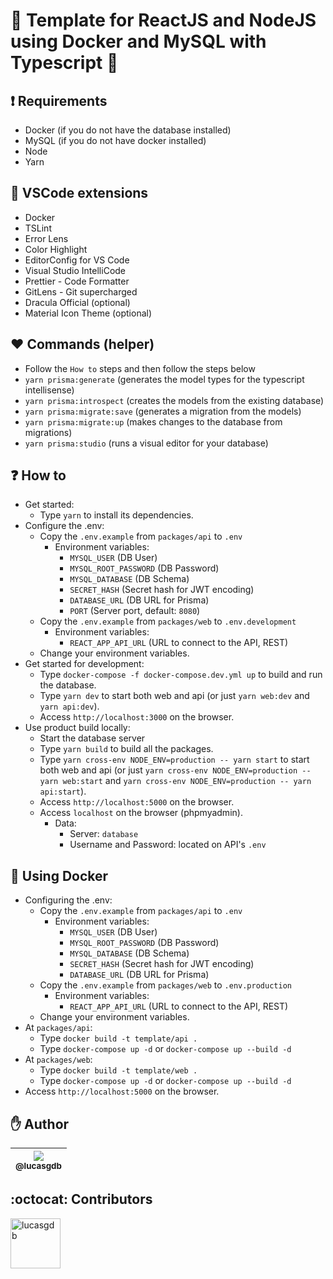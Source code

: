 # :rocket: Template for ReactJS and NodeJS using Docker and MySQL with Typescript :blue_heart:

## :exclamation: Requirements

-  Docker (if you do not have the database installed)
-  MySQL (if you do not have docker installed)
-  Node
-  Yarn

## :blue_heart: VSCode extensions

-  Docker
-  TSLint
-  Error Lens
-  Color Highlight
-  EditorConfig for VS Code
-  Visual Studio IntelliCode
-  Prettier - Code Formatter
-  GitLens - Git supercharged
-  Dracula Official (optional)
-  Material Icon Theme (optional)

## :heart: Commands (helper)

-  Follow the `How to` steps and then follow the steps below
-  `yarn prisma:generate` (generates the model types for the typescript intellisense)
-  `yarn prisma:introspect` (creates the models from the existing database)
-  `yarn prisma:migrate:save` (generates a migration from the models)
-  `yarn prisma:migrate:up` (makes changes to the database from migrations)
-  `yarn prisma:studio` (runs a visual editor for your database)

## :question: How to

-  Get started:
   -  Type `yarn` to install its dependencies.
-  Configure the .env:
   -  Copy the `.env.example` from `packages/api` to `.env`
      -  Environment variables:
         -  `MYSQL_USER` (DB User)
         -  `MYSQL_ROOT_PASSWORD` (DB Password)
         -  `MYSQL_DATABASE` (DB Schema)
         -  `SECRET_HASH` (Secret hash for JWT encoding)
         -  `DATABASE_URL` (DB URL for Prisma)
         -  `PORT` (Server port, default: `8080`)
   -  Copy the `.env.example` from `packages/web` to `.env.development`
      -  Environment variables:
         -  `REACT_APP_API_URL` (URL to connect to the API, REST)
   -  Change your environment variables.
-  Get started for development:
   -  Type `docker-compose -f docker-compose.dev.yml up` to build and run the database.
   -  Type `yarn dev` to start both web and api (or just `yarn web:dev` and `yarn api:dev`).
   -  Access `http://localhost:3000` on the browser.
-  Use product build locally:
   -  Start the database server
   -  Type `yarn build` to build all the packages.
   -  Type `yarn cross-env NODE_ENV=production -- yarn start` to start both web and api (or just `yarn cross-env NODE_ENV=production -- yarn web:start` and `yarn cross-env NODE_ENV=production -- yarn api:start`).
   -  Access `http://localhost:5000` on the browser.
   -  Access `localhost` on the browser (phpmyadmin).
      -  Data:
         -  Server: `database`
         -  Username and Password: located on API's `.env`

## :whale: Using Docker

-  Configuring the .env:
   -  Copy the `.env.example` from `packages/api` to `.env`
      -  Environment variables:
         -  `MYSQL_USER` (DB User)
         -  `MYSQL_ROOT_PASSWORD` (DB Password)
         -  `MYSQL_DATABASE` (DB Schema)
         -  `SECRET_HASH` (Secret hash for JWT encoding)
         -  `DATABASE_URL` (DB URL for Prisma)
   -  Copy the `.env.example` from `packages/web` to `.env.production`
      -  Environment variables:
         -  `REACT_APP_API_URL` (URL to connect to the API, REST)
   -  Change your environment variables.
-  At `packages/api`:
   -  Type `docker build -t template/api .`
   -  Type `docker-compose up -d` or `docker-compose up --build -d`
-  At `packages/web`:
   -  Type `docker build -t template/web .`
   -  Type `docker-compose up -d` or `docker-compose up --build -d`
-  Access `http://localhost:5000` on the browser.

## :hand: Author

| [<img src="https://avatars3.githubusercontent.com/u/13838273?v=3&s=115"><br><sub>@lucasgdb</sub>](https://github.com/lucasgdb) |
| :----------------------------------------------------------------------------------------------------------------------------: |


## :octocat: Contributors

[//]: contributor-faces

<a href="https://github.com/lucasgdb"><img src="https://avatars3.githubusercontent.com/u/13838273?v=4" title="lucasgdb" width="80" height="80"></a>

[//]: contributor-faces
